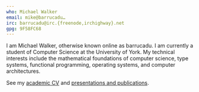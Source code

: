 ```yaml
---
who: Michael Walker
email: mike@barrucadu…
irc: barrucadu@irc.{freenode,irchighway}.net
gpg: 9F58FC68
---
```


I am Michael Walker, otherwise known online as barrucadu. I am currently a student of Computer Science at the University of York. My technical interests include the mathematical foundations of computer science, type systems, functional programming, operating systems, and computer architectures.

See my [academic CV](cv.pdf) and [presentations and publications](publications.html).
